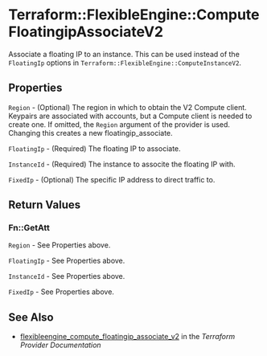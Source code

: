 # Terraform::FlexibleEngine::ComputeFloatingipAssociateV2

Associate a floating IP to an instance. This can be used instead of the
`FloatingIp` options in `Terraform::FlexibleEngine::ComputeInstanceV2`.

## Properties

`Region` - (Optional) The region in which to obtain the V2 Compute client. Keypairs are associated with accounts, but a Compute client is needed to create one. If omitted, the `Region` argument of the provider is used. Changing this creates a new floatingip_associate.

`FloatingIp` - (Required) The floating IP to associate.

`InstanceId` - (Required) The instance to associte the floating IP with.

`FixedIp` - (Optional) The specific IP address to direct traffic to.


## Return Values

### Fn::GetAtt

`Region` - See Properties above.

`FloatingIp` - See Properties above.

`InstanceId` - See Properties above.

`FixedIp` - See Properties above.

## See Also

* [flexibleengine_compute_floatingip_associate_v2](https://www.terraform.io/docs/providers/flexibleengine/r/compute_floatingip_associate_v2.html) in the _Terraform Provider Documentation_